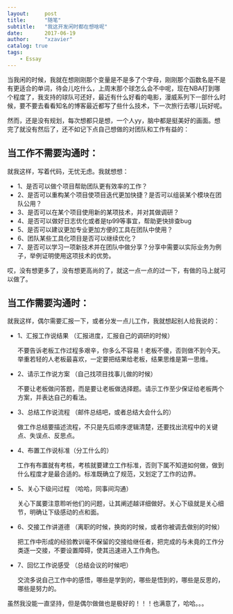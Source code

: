 ```yaml
---
layout:     post
title:      "随笔"
subtitle:   "我这开发闲时都在想啥呢"
date:       2017-06-19
author:     "xzavier"
catalog: true
tags:
    - Essay
---
```


当我闲的时候，我就在想刚刚那个变量是不是多了个字母，刚刚那个函数名是不是有更适合的单词，待会儿吃什么，上周末那个球怎么会不中呢，现在NBA打到哪个程度了，我支持的球队可还好，最近有什么好看的电影，漫威系列下一部什么时候，要不要去看看知名的博客最近都写了些什么技术，下一次旅行去哪儿玩好呢。

然而，还是没有规划，每次想都只是想，一个人yy，脑中都是挺美好的画面。想完了就没有然后了，还不如记下点自己想做的对团队和工作有益的：

## 当工作不需要沟通时：

就我这样，写着代码，无忧无虑。我就想想：

- 1、是否可以做个项目帮助团队更有效率的工作？
- 2、是否可以重构某个项目使项目迭代更加快捷？是否可以组装某个模块在团队公用？
- 3、是否可以在某个项目使用新的某项技术，并对其做调研？
- 4、是否可以做好日志优化或者是tp99等事宜，帮助更快排查bug
- 5、是否可以建议更加专业更加方便的工具在团队中使用？
- 6、团队某些工具化项目是否可以继续优化？
- 7、是否可以学习一项新技术并在团队中做分享？分享中需要以实际业务为例子，举例证明使用这项技术的优势。

哎，没有想更多了，没有想更高尚的了，就这一点一点的过一下，有做的马上就可以做了。

## 当工作需要沟通时：

就我这样，偶尔需要汇报一下，或者分发一点儿工作，我就想起别人给我说的：

- 1、汇报工作说结果 （汇报进度，汇报自己的调研的时候）

    不要告诉老板工作过程多艰辛，你多么不容易！老板不傻，否则做不到今天。举重若轻的人老板最喜欢，一定要把结果给老板，结果思维是第一思维。  

- 2、请示工作说方案 （自己找项目找事儿做的时候）

    不要让老板做问答题，而是要让老板做选择题。请示工作至少保证给老板两个方案，并表达自己的看法。

- 3、总结工作说流程 （邮件总结吧，或者总结大会什么的）

    做工作总结要描述流程，不只是先后顺序逻辑清楚，还要找出流程中的关键点、失误点、反思点。         
- 4、布置工作说标准（分工什么的）

    工作有布置就有考核，考核就要建立工作标准，否则下属不知道如何做，做到什么程度才是最合适的。标准既确立了规范，又划定了工作的边界。

- 5、关心下级问过程 （哈哈，同事间沟通）

    关心下属要注意聆听他们的问题，让其阐述越详细做好。关心下级就是关心细节，明确让下级感动的点和面。

- 6、交接工作讲道德 （离职的时候，换岗的时候，或者你被调去做别的时候）

    把工作中形成的经验教训毫不保留的交接给继任者，把完成的与未竟的工作分类逐一交接，不要设置障碍，使其迅速进入工作角色。

- 7、回忆工作说感受 （总结会议的时候吧）

    交流多说自己工作中的感悟，哪些是学到的，哪些是悟到的，哪些是反思的，哪些是努力的。


虽然我没能一直坚持，但是偶尔做做也是极好的！！！也满意了，哈哈。。。

